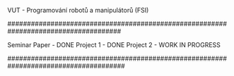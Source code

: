 VUT - Programování robotů a manipulátorů (FSI)

#####################################################################################

Seminar Paper      - DONE
Project 1          - DONE
Project 2          - WORK IN PROGRESS

######################################################################################
